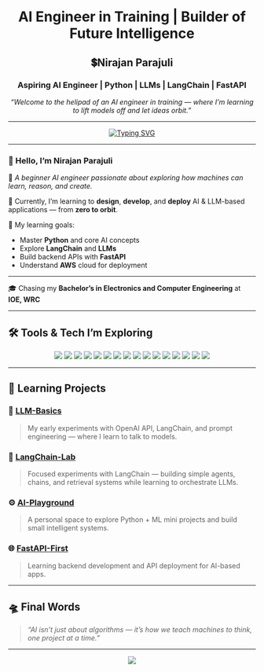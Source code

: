 <h1 align="center"> AI Engineer in Training | Builder of Future Intelligence</h1>

<h2 align="center">💲Nirajan Parajuli</h2>
<h3 align="center">Aspiring AI Engineer | Python | LLMs | LangChain | FastAPI</h3>

<p align="center">
    <em>“Welcome to the helipad of an AI engineer in training — where I’m learning to lift models off and let ideas orbit.”</em>
</p>

---

<p align="center">
  <a href="https://github.com/NirajanParajuli">
    <img src="https://readme-typing-svg.herokuapp.com?font=Fira+Code&size=24&pause=1000&color=FFA500&center=true&vCenter=true&width=800&lines=Hi+there+%F0%9F%91%8B+I'm+Nirajan+Parajuli;Aspiring+AI+Engineer;Exploring+LLMs+%26+LangChain;Learning+to+Build+Intelligent+Systems" alt="Typing SVG" />
  </a>
</p>

---

### 👋 Hello, I’m **Nirajan Parajuli**

🧩 *A beginner AI engineer passionate about exploring how machines can learn, reason, and create.*

🚀 Currently, I’m learning to **design**, **develop**, and **deploy** AI & LLM-based applications — from **zero to orbit**.

🎯 My learning goals:
- Master **Python** and core AI concepts  
- Explore **LangChain** and **LLMs**  
- Build backend APIs with **FastAPI**  
- Understand **AWS** cloud for deployment  

---

🎓 Chasing my **Bachelor’s in Electronics and Computer Engineering** at **IOE, WRC**

---

## 🛠️ Tools & Tech I’m Exploring

<p align="center">

<!-- Programming & Core -->
<img src="https://img.shields.io/badge/-Python-333?style=flat&logo=python" />
<img src="https://img.shields.io/badge/-Jupyter-333?style=flat&logo=jupyter" />
<img src="https://img.shields.io/badge/-NumPy-333?style=flat&logo=numpy" />
<img src="https://img.shields.io/badge/-Pandas-333?style=flat&logo=pandas" />
<img src="https://img.shields.io/badge/-Matplotlib-333?style=flat&logo=plotly" />

<!-- AI & ML -->
<img src="https://img.shields.io/badge/-TensorFlow-333?style=flat&logo=tensorflow" />
<img src="https://img.shields.io/badge/-PyTorch-333?style=flat&logo=pytorch" />
<img src="https://img.shields.io/badge/-Scikit--learn-333?style=flat&logo=scikitlearn" />
<img src="https://img.shields.io/badge/-OpenAI-333?style=flat&logo=openai" />
<img src="https://img.shields.io/badge/-LangChain-333?style=flat&logo=data" />

<!-- Backend & Deployment -->
<img src="https://img.shields.io/badge/-FastAPI-333?style=flat&logo=fastapi" />
<img src="https://img.shields.io/badge/-Docker-333?style=flat&logo=docker" />
<img src="https://img.shields.io/badge/-Git-333?style=flat&logo=git" />
<img src="https://img.shields.io/badge/-GitHub-333?style=flat&logo=github" />
<img src="https://img.shields.io/badge/-AWS-333?style=flat&logo=amazonaws" />

<!-- IDE & Tools -->
<img src="https://img.shields.io/badge/-VSCode-333?style=flat&logo=visualstudiocode" />

</p>

---

## 🧩 Learning Projects

### 🤖 [LLM-Basics](https://github.com/yourusername/llm-basics)
> My early experiments with OpenAI API, LangChain, and prompt engineering — where I learn to talk to models.

### 🦜 [LangChain-Lab](https://github.com/yourusername/langchain-lab)
> Focused experiments with LangChain — building simple agents, chains, and retrieval systems while learning to orchestrate LLMs.

### ⚙️ [AI-Playground](https://github.com/yourusername/ai-playground)
> A personal space to explore Python + ML mini projects and build small intelligent systems.

### 🌐 [FastAPI-First](https://github.com/yourusername/fastapi-first)
> Learning backend development and API deployment for AI-based apps.

---

## 🛸 Final Words

> _“AI isn’t just about algorithms — it’s how we teach machines to think, one project at a time.”_

---

<p align="center">
  <img src="https://capsule-render.vercel.app/api?type=waving&color=0:58A6FF,100:58A6FF&height=120&section=footer"/>
</p>

